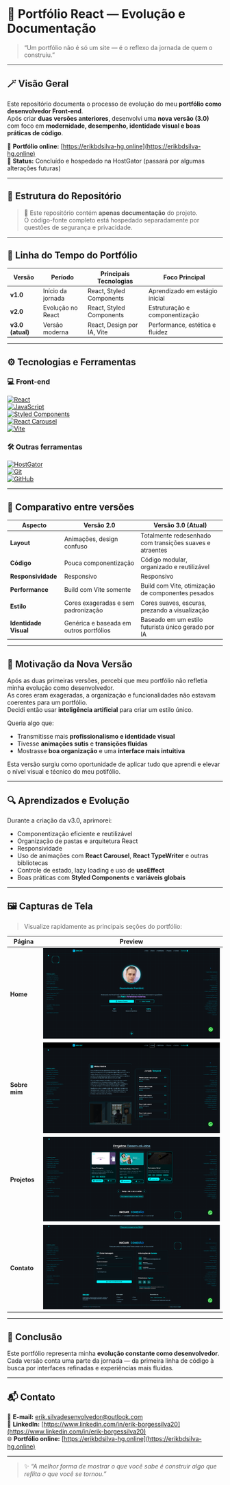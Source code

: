 # 💼 Portfólio React — Evolução e Documentação

> “Um portfólio não é só um site — é o reflexo da jornada de quem o construiu.”

---

## 🪄 Visão Geral

Este repositório documenta o processo de evolução do meu **portfólio como desenvolvedor Front-end**.  
Após criar **duas versões anteriores**, desenvolvi uma **nova versão (3.0)** com foco em **modernidade, desempenho, identidade visual e boas práticas de código**.

🔗 **Portfólio online:** [https://erikbdsilva-hg.online](https://erikbdsilva-hg.online)  
🧠 **Status:** Concluído e hospedado na HostGator (passará por algumas alterações futuras)

---

## 🧱 Estrutura do Repositório

> 📁 Este repositório contém **apenas documentação** do projeto.  
> O código-fonte completo está hospedado separadamente por questões de segurança e privacidade.

---

## 🧩 Linha do Tempo do Portfólio

| Versão           | Período           | Principais Tecnologias     | Foco Principal                  |
| ---------------- | ----------------- | -------------------------- | ------------------------------- |
| **v1.0**         | Início da jornada | React, Styled Components   | Aprendizado em estágio inicial  |
| **v2.0**         | Evolução no React | React, Styled Components   | Estruturação e componentização  |
| **v3.0 (atual)** | Versão moderna    | React, Design por IA, Vite | Performance, estética e fluidez |

---

## ⚙️ Tecnologias e Ferramentas

### 💻 Front-end

[![React](https://img.shields.io/badge/React-20232A?style=for-the-badge&logo=react&logoColor=61DAFB)](https://react.dev)  
[![JavaScript](https://img.shields.io/badge/JavaScript-F7DF1E?style=for-the-badge&logo=javascript&logoColor=000000)](https://developer.mozilla.org/docs/Web/JavaScript)  
[![Styled Components](https://img.shields.io/badge/Styled--Components-DB7093?style=for-the-badge&logo=styled-components&logoColor=white)](https://styled-components.com/)  
[![React Carousel](https://img.shields.io/badge/React--Carousel-61DAFB?style=for-the-badge&logo=react&logoColor=20232A)](https://www.npmjs.com/package/react-carousel)  
[![Vite](https://img.shields.io/badge/Vite-646CFF?style=for-the-badge&logo=vite&logoColor=FFD62E)](https://vitejs.dev/)

### 🛠️ Outras ferramentas

[![HostGator](https://img.shields.io/badge/HostGator-FF6C00?style=for-the-badge&logo=internet-explorer&logoColor=white)](https://www.hostgator.com/)  
[![Git](https://img.shields.io/badge/Git-F05032?style=for-the-badge&logo=git&logoColor=white)](https://git-scm.com/)  
[![GitHub](https://img.shields.io/badge/GitHub-181717?style=for-the-badge&logo=github&logoColor=white)](https://github.com/)

---

## 🧠 Comparativo entre versões

| Aspecto               | Versão 2.0                                | Versão 3.0 (Atual)                                       |
| --------------------- | ----------------------------------------- | -------------------------------------------------------- |
| **Layout**            | Animações, design confuso                 | Totalmente redesenhado com transições suaves e atraentes |
| **Código**            | Pouca componentização                     | Código modular, organizado e reutilizável                |
| **Responsividade**    | Responsivo                                | Responsivo                                               |
| **Performance**       | Build com Vite somente                    | Build com Vite, otimização de componentes pesados        |
| **Estilo**            | Cores exageradas e sem padronização       | Cores suaves, escuras, prezando a visualização           |
| **Identidade Visual** | Genérica e baseada em outros portfólios  | Baseado em um estilo futurista único gerado por IA       |

---

## 🧩 Motivação da Nova Versão

Após as duas primeiras versões, percebi que meu portfólio não refletia minha evolução como desenvolvedor.  
As cores eram exageradas, a organização e funcionalidades não estavam coerentes para um portfólio.  
Decidi então usar **inteligência artificial** para criar um estilo único.

Queria algo que:  

- Transmitisse mais **profissionalismo e identidade visual**  
- Tivesse **animações sutis** e **transições fluidas**  
- Mostrasse **boa organização** e uma **interface mais intuitiva**  

Esta versão surgiu como oportunidade de aplicar tudo que aprendi e elevar o nível visual e técnico do meu potifólio.

---

## 🔍 Aprendizados e Evolução

Durante a criação da v3.0, aprimorei:  

- Componentização eficiente e reutilizável  
- Organização de pastas e arquitetura React  
- Responsividade  
- Uso de animações com **React Carousel**, **React TypeWriter** e outras bibliotecas  
- Controle de estado, lazy loading e uso de **useEffect**  
- Boas práticas com **Styled Components** e **variáveis globais**  

---

## 🖼️ Capturas de Tela

> Visualize rapidamente as principais seções do portfólio:

| Página        | Preview                                      |
| ------------- | -------------------------------------------- |
| **Home**      | ![Home](./images/Home.png)                   |
| **Sobre mim** | ![Sobre](./images/Sobre.png)                 |
| **Projetos**  | ![Projetos](./images/Projetos.png)          |
| **Contato**   | ![Contato](./images/Contato.png)            |

---

## 🧾 Conclusão

Este portfólio representa minha **evolução constante como desenvolvedor**.  
Cada versão conta uma parte da jornada — da primeira linha de código à busca por interfaces refinadas e experiências mais fluidas.

---

## 📬 Contato

📧 **E-mail:** erik.silvadesenvolvedor@outlook.com  
💼 **LinkedIn:** [https://www.linkedin.com/in/erik-borgessilva20](https://www.linkedin.com/in/erik-borgessilva20)  
🌐 **Portfólio online:** [https://erikbdsilva-hg.online](https://erikbdsilva-hg.online)

---

> ✨ _“A melhor forma de mostrar o que você sabe é construir algo que reflita o que você se tornou.”_

